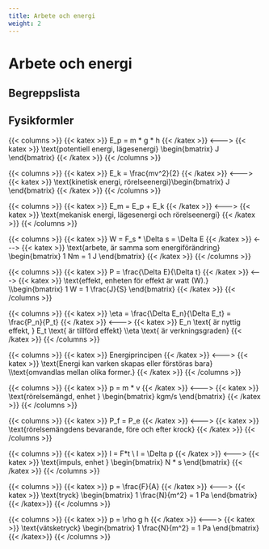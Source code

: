 ```yaml
---
title: Arbete och energi
weight: 2
---
```


# Arbete och energi

## Begreppslista

## Fysikformler

<!--- POTENTIELL ENERGI, LÄGESENERGI --->
{{< columns >}}
{{< katex >}}
E_p = m * g * h
{{< /katex >}}
<--->
{{< katex >}}
\text{potentiell energi, lägesenergi} \begin{bmatrix}
    J
\end{bmatrix}
{{< /katex >}}
{{< /columns >}}

<!--- KINETISK ENERGI, RÖRELSEENERGI --->
{{< columns >}}
{{< katex >}}
E_k = \frac{mv^2}{2}
{{< /katex >}}
<--->
{{< katex >}}
\text{kinetisk energi, rörelseenergi}\begin{bmatrix}
    J
\end{bmatrix}
{{< /katex >}}
{{< /columns >}}

<!--- MEKANISK ENERGI, LÄGESENERGI OCH RÖRELSEENERGI --->
{{< columns >}}
{{< katex >}}
E_m = E_p + E_k
{{< /katex >}}
<--->
{{< katex >}}
\text{mekanisk energi, lägesenergi och rörelseenergi}
{{< /katex >}}
{{< /columns >}}

<!--- ARBETE --->
{{< columns >}}
{{< katex >}}
W = F_s * \Delta s = \Delta E
{{< /katex >}}
<--->
{{< katex >}}
\text{arbete, är samma som energiförändring} \begin{bmatrix}
    1 Nm = 1 J
\end{bmatrix}
{{< /katex >}}
{{< /columns >}}

<!--- EFFEKT --->
{{< columns >}}
{{< katex >}}
P = \frac{\Delta E}{\Delta t}
{{< /katex >}}
<--->
{{< katex >}}
\text{effekt, enheten för effekt är watt (W).}
\\\begin{bmatrix}
    1 W = 1 \frac{J}{S}
\end{bmatrix}
{{< /katex >}}
{{< /columns >}}

<!--- VERKNINGSGRAD --->
{{< columns >}}
{{< katex >}}
\eta = \frac{\Delta E_n}{\Delta E_t} = \frac{P_n}{P_t}
{{< /katex >}}
<--->
{{< katex >}}
E_n \text{ är nyttig effekt, } E_t \text{ är tillförd effekt}
\\\eta \text{ är verkningsgraden}
{{< /katex >}}
{{< /columns >}}

<!--- ENERGIPRINCIPEN --->
{{< columns >}}
{{< katex >}}
Energiprincipen
{{< /katex >}}
<--->
{{< katex >}}
\text{Energi kan varken skapas eller förstöras bara}
\\\text{omvandlas mellan olika former.}
{{< /katex >}}
{{< /columns >}}

<!--- RÖRELSEMÄNGD --->
{{< columns >}}
{{< katex >}}
p = m * v
{{< /katex >}}
<--->
{{< katex >}}
\text{rörelsemängd, enhet } \begin{bmatrix}
    kgm/s
\end{bmatrix}
{{< /katex >}}
{{< /columns >}}

<!--- RÖRELSEMÄNGDENS BEVARANDE --->
{{< columns >}}
{{< katex >}}
P_f = P_e
{{< /katex >}}
<--->
{{< katex >}}
\text{rörelsemängdens bevarande, före och efter krock}
{{< /katex >}}
{{< /columns >}}

<!--- IMPULS --->
{{< columns >}}
{{< katex >}}
I = F*t
\\ I = \Delta p
{{< /katex >}}
<--->
{{< katex >}}
\text{impuls, enhet } \begin{bmatrix}
    N * s
\end{bmatrix}
{{< /katex >}}
{{< /columns >}}

<!--- TRYCK --->
{{< columns >}}
{{< katex >}}
p = \frac{F}{A}
{{< /katex >}}
<--->
{{< katex >}}
\text{tryck} \begin{bmatrix}
    1 \frac{N}{m^2} = 1 Pa
\end{bmatrix}
{{< /katex>}}
{{< /columns >}}

<!--- VÄTSKETRYCK --->
{{< columns >}}
{{< katex >}}
p = \rho g h
{{< /katex >}}
<--->
{{< katex >}}
\text{vätsketryck} \begin{bmatrix}
    1 \frac{N}{m^2} = 1 Pa
\end{bmatrix}
{{< /katex>}}
{{< /columns >}}
